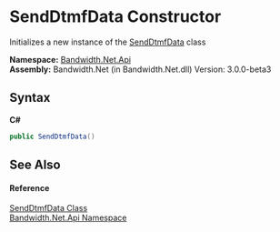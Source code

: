 ﻿# SendDtmfData Constructor 
 

Initializes a new instance of the <a href ="T_Bandwidth_Net_Api_SendDtmfData.md">SendDtmfData</a> class

**Namespace:**&nbsp;<a href ="N_Bandwidth_Net_Api.md">Bandwidth.Net.Api</a><br />**Assembly:**&nbsp;Bandwidth.Net (in Bandwidth.Net.dll) Version: 3.0.0-beta3

## Syntax

**C#**<br />
``` C#
public SendDtmfData()
```


## See Also


#### Reference
<a href ="T_Bandwidth_Net_Api_SendDtmfData.md">SendDtmfData Class</a><br /><a href ="N_Bandwidth_Net_Api.md">Bandwidth.Net.Api Namespace</a><br />
